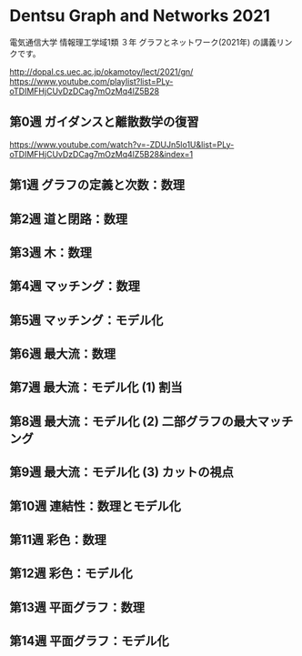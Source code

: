 # Dentsu Graph and Networks 2021

電気通信大学 情報理工学域1類 ３年 グラフとネットワーク(2021年) の講義リンクです。  

http://dopal.cs.uec.ac.jp/okamotoy/lect/2021/gn/  
https://www.youtube.com/playlist?list=PLy-oTDIMFHjCUvDzDCag7mOzMq4lZ5B28  


## 第0週 ガイダンスと離散数学の復習

https://www.youtube.com/watch?v=-ZDUJn5lo1U&list=PLy-oTDIMFHjCUvDzDCag7mOzMq4lZ5B28&index=1  


## 第1週 グラフの定義と次数：数理


## 第2週 道と閉路：数理


## 第3週 木：数理


## 第4週 マッチング：数理


## 第5週 マッチング：モデル化


## 第6週 最大流：数理


## 第7週 最大流：モデル化 (1) 割当


## 第8週 最大流：モデル化 (2) 二部グラフの最大マッチング


## 第9週 最大流：モデル化 (3) カットの視点


## 第10週 連結性：数理とモデル化


## 第11週 彩色：数理


## 第12週 彩色：モデル化


## 第13週 平面グラフ：数理


## 第14週 平面グラフ：モデル化 

